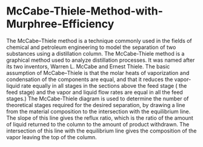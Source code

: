 # McCabe-Thiele-Method-with-Murphree-Efficiency
The McCabe–Thiele method is a technique commonly used in the fields of chemical and petroleum engineering to model the separation of two substances using a distillation column. The McCabe-Thiele method is a graphical method used to analyze distillation processes. It was named after its two inventors, Warren L. McCabe and Ernest Thiele.
The basic assumption of McCabe–Thiele is that the molar heats of vaporization and condensation of the components are equal, and that it reduces the vapor-liquid rate equally in all stages in the sections above the feed stage ( the feed stage) and the vapor and liquid flow rates are equal in all the feed stages.)
The McCabe-Thiele diagram is used to determine the number of theoretical stages required for the desired separation, by drawing a line from the material composition to the intersection with the equilibrium line. The slope of this line gives the reflux ratio, which is the ratio of the amount of liquid returned to the column to the amount of product withdrawn. The intersection of this line with the equilibrium line gives the composition of the vapor leaving the top of the column.
